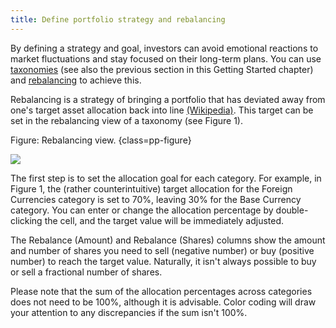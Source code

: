 ```yaml
---
title: Define portfolio strategy and rebalancing
---
```


By defining a strategy and goal, investors can avoid emotional reactions to market fluctuations and stay focused on their long-term plans. You can use [taxonomies](../reference/view/taxonomies/index.md) (see also the previous section in this Getting Started chapter) and [rebalancing](../reference/view/taxonomies/using-taxonomies.md#rebalancing-view) to achieve this.

Rebalancing is a strategy of bringing a portfolio that has deviated away from one's target asset allocation back into line [(Wikipedia)](https://en.wikipedia.org/wiki/Rebalancing_investments). This target can be set in the rebalancing view of a taxonomy (see Figure 1).

Figure: Rebalancing view. {class=pp-figure}

![](../reference/view/taxonomies/images/taxonomies-rebalancing.png)

The first step is to set the allocation goal for each category. For example, in Figure 1, the (rather counterintuitive) target allocation for the Foreign Currencies category is set to 70%, leaving 30% for the Base Currency category. You can enter or change the allocation percentage by double-clicking the cell, and the target value will be immediately adjusted.

The Rebalance (Amount) and Rebalance (Shares) columns show the amount and number of shares you need to sell (negative number) or buy (positive number) to reach the target value. Naturally, it isn't always possible to buy or sell a fractional number of shares.

Please note that the sum of the allocation percentages across categories does not need to be 100%, although it is advisable. Color coding will draw your attention to any discrepancies if the sum isn't 100%.